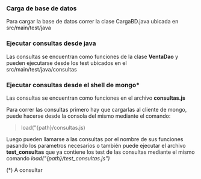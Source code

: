 ### Carga de base de datos
Para cargar la base de datos correr la clase CargaBD.java ubicada en src/main/test/java

### Ejecutar consultas desde java
Las consultas se encuentran como funciones de la clase **VentaDao** y pueden ejecutarse desde los test ubicados en el src/main/test/java/consultas

### Ejecutar consultas desde el shell de mongo*
Las consultas se encuentran como funciones en el archivo **consultas.js** 
  
Para correr las consultas primero hay que cargarlas al cliente de mongo, puede hacerse desde la consola del mismo mediante el comando: 
>load("{path}/consultas.js)  

Luego pueden llamarse a las consultas por el nombre de sus funciones pasando los parametros necesarios o también puede ejecutar el archivo **test_consultas** que ya contiene los test de las consultas mediante el mismo comando _load("{path}/test_consultas.js")_

(*) A consultar
